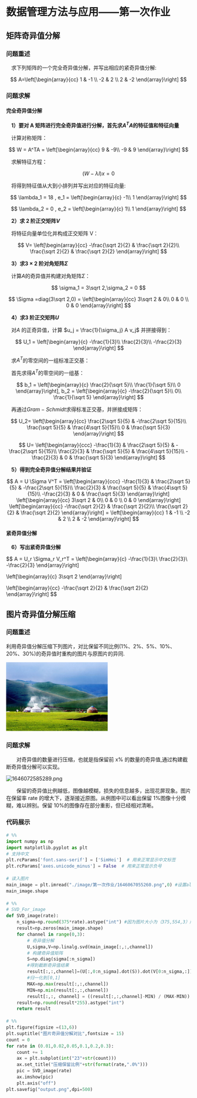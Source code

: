 # 数据管理方法与应用——第一次作业

## 矩阵奇异值分解

### 问题重述

&emsp;求下列矩阵的一个完全奇异值分解，并写出相应的紧奇异值分解:

$$
A=\left[\begin{array}{cc}
1 & -1 \\
-2 & 2 \\
2 & -2
\end{array}\right]
$$

### 问题求解

#### 完全奇异值分解

&emsp;**1）要对 A 矩阵进行完全奇异值进行分解，首先求$A^TA$的特征值和特征向量**

&emsp;计算对称矩阵：

$$
W = A^TA = \left[\begin{array}{cc}
9 & -9\\
-9 & 9
\end{array}\right]
$$

&emsp;求解特征方程：

$$
(W-\lambda I)x = 0
$$

&emsp;将得到特征值从大到小排列并写出对应的特征向量:

$$
\lambda_1 = 18 , e_1 = \left[\begin{array}{c}
-1\\
1
\end{array}\right]
$$

$$
\lambda_2 = 0 , e_2 = \left[\begin{array}{c}
1\\
1
\end{array}\right]
$$

&emsp;**2）求 2 阶正交矩阵$V$**

&emsp;将特征向量单位化并构成正交矩阵 V：

$$
V= \left[\begin{array}{cc}
-\frac{\sqrt 2}{2} & \frac{\sqrt 2}{2}\\
\frac{\sqrt 2}{2} & \frac{\sqrt 2}{2}
\end{array}\right]
$$

&emsp;**3）求$3 \times 2$ 阶对角矩阵$\Sigma$**

&emsp;计算$A$的奇异值并构建对角矩阵$\Sigma$：

$$
\sigma_1 = 3\sqrt 2,\sigma_2 = 0
$$

$$
\Sigma =diag(3\sqrt 2,0) = \left[\begin{array}{cc}
3\sqrt 2 & 0\\
0 & 0 \\
0 & 0
\end{array}\right]
$$

&emsp;**4）求$3$ 阶正交矩阵$U$**

&emsp;对$A$ 的正奇异值，计算 $u_j = \frac{1}{\sigma_j} A v_j$ 并拼接得到：

$$
U_1 = \left[\begin{array}{c}
-\frac{1}{3}\\
\frac{2}{3}\\
-\frac{2}{3}
\end{array}\right]
$$

&emsp;求$A^T$的零空间的一组标准正交基：

&emsp;首先求得$A^T$的零空间的一组基：

$$
b_1 = \left[\begin{array}{c}
\frac{2}{\sqrt 5}\\
\frac{1}{\sqrt 5}\\
0
\end{array}\right],
b_2 = \left[\begin{array}{c}
-\frac{2}{\sqrt 5}\\
0\\
\frac{1}{\sqrt 5}
\end{array}\right]
$$

&emsp;再通过$Gram-Schmidt$求得标准正交基，并拼接成矩阵：

$$
U_2= \left[\begin{array}{cc}
\frac{2\sqrt 5}{5} & -\frac{2\sqrt 5}{15}\\
\frac{\sqrt 5}{5} & \frac{4\sqrt 5}{15}\\
0 & \frac{\sqrt 5}{3}
\end{array}\right]
$$

$$
U= \left[\begin{array}{ccc}
-\frac{1}{3} & \frac{2\sqrt 5}{5} & -\frac{2\sqrt 5}{15}\\
\frac{2}{3} & \frac{\sqrt 5}{5} & \frac{4\sqrt 5}{15}\\
-\frac{2}{3} & 0 & \frac{\sqrt 5}{3}
\end{array}\right]
$$

&emsp;**5）得到完全奇异值分解结果并验证**

$$
A = U \Sigma V^T  = \left[\begin{array}{ccc}
-\frac{1}{3} & \frac{2\sqrt 5}{5} & -\frac{2\sqrt 5}{15}\\
\frac{2}{3} & \frac{\sqrt 5}{5} & \frac{4\sqrt 5}{15}\\
-\frac{2}{3} & 0 & \frac{\sqrt 5}{3}
\end{array}\right]
\left[\begin{array}{cc}
3\sqrt 2 & 0\\
0 & 0 \\
0 & 0
\end{array}\right]
\left[\begin{array}{cc}
-\frac{\sqrt 2}{2} & \frac{\sqrt 2}{2}\\
\frac{\sqrt 2}{2} & \frac{\sqrt 2}{2}
\end{array}\right]
= \left[\begin{array}{cc}
1 & -1 \\
-2 & 2 \\
2 & -2
\end{array}\right]
$$

#### 紧奇异值分解

&emsp;**6）写出紧奇异值分解**

$$
A = U_r \Sigma_r V_r^T  = \left[\begin{array}{c}
-\frac{1}{3}\\
\frac{2}{3}\\
-\frac{2}{3}
\end{array}\right]

\left[\begin{array}{c}
3\sqrt 2
\end{array}\right]

\left[\begin{array}{cc}
-\frac{\sqrt 2}{2} & \frac{\sqrt 2}{2}
\end{array}\right]
$$

## 图片奇异值分解压缩

### 问题重述

利用奇异值分解压缩下列图片，对比保留不同比例(1%、2%、5%、10%、20%、30%)的奇异值时重构的图片与原图片的异同.

<img src="image/第一次作业/1646067055260.png" alt="1646067055260.png" style="zoom: 50%;" />

### 问题求解

&emsp;&emsp;对奇异值的数量进行压缩，也就是指保留前 x% 的数量的奇异值,通过构建截断奇异值分解可以实现。

![1646072585289.png](image/第一次作业/1646072585289.png)

&emsp;&emsp;保留的奇异值比例越低，图像越模糊，损失的信息越多，出现花屏现象。图片在保留率 rate 的增大下，逐渐接近原图。从例图中可以看出保留 1%图像十分模糊，难以辨别。保留 10%的图像存在部分重影，但已经相对清晰。

### 代码展示

```python
# %%
import numpy as np
import matplotlib.pyplot as plt
# 支持中文
plt.rcParams['font.sans-serif'] = ['SimHei']  # 用来正常显示中文标签
plt.rcParams['axes.unicode_minus'] = False  # 用来正常显示负号

# 读入图片
main_image = plt.imread("./image/第一次作业/1646067055260.png",0) #设置alpha通道
main_image.shape

# %%
# SVD_For_image
def SVD_image(rate):
    n_sigma=np.round(375*rate).astype("int") #因为图片大小为（375,554,3）所以依照375取百分比
    result=np.zeros(main_image.shape)
    for channel in range(0,3):
        # 奇异值分解
        U,sigma,V=np.linalg.svd(main_image[:,:,channel])
        # 构建奇异值矩阵
        S=np.diag(sigma[:n_sigma])
        #得到截断奇异值结果
        result[:,:,channel]=(U[:,0:n_sigma].dot(S)).dot(V[0:n_sigma,:])
        #归一化到[0,1]
        MAX=np.max(result[:,:,channel])
        MIN=np.min(result[:,:,channel])
        result[:,:, channel] = ((result[:,:,channel]-MIN) / (MAX-MIN))
    result=np.round(result*255).astype("int")
    return result

# %%
plt.figure(figsize =(13,6))
plt.suptitle("图片奇异值分解对比",fontsize = 15)
count = 0
for rate in (0.01,0.02,0.05,0.1,0.2,0.3):
    count += 1
    ax = plt.subplot(int("23"+str(count)))
    ax.set_title("压缩保留比例"+str(format(rate,".0%")))
    pic = SVD_image(rate)
    ax.imshow(pic)
    plt.axis("off")
plt.savefig("output.png",dpi=500)
```
